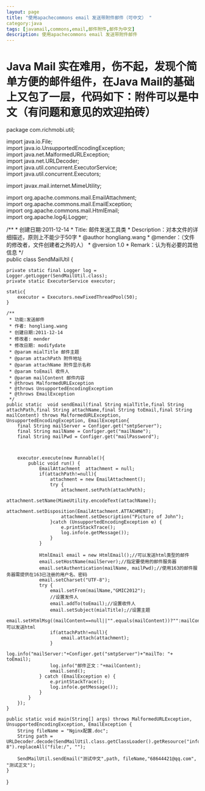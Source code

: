 ```yaml
---
layout: page
title: "使用apachecommons email 发送带附件邮件（可中文） "
category:java
tags: [javamail,commons,email,邮件附件,邮件为中文]
description: 使用apachecommons email 发送带附件邮件
---
```


# Java Mail 实在难用，伤不起，发现个简单方便的邮件组件，在Java Mail的基础上又包了一层，代码如下：附件可以是中文（有问题和意见的欢迎拍砖）


package com.richmobi.util;  
  
import java.io.File;  
import java.io.UnsupportedEncodingException;  
import java.net.MalformedURLException;  
import java.net.URLDecoder;  
import java.util.concurrent.ExecutorService;  
import java.util.concurrent.Executors;  
  
import javax.mail.internet.MimeUtility;  
  
import org.apache.commons.mail.EmailAttachment;  
import org.apache.commons.mail.EmailException;  
import org.apache.commons.mail.HtmlEmail;  
import org.apache.log4j.Logger;  
  
/** 
     * 创建日期:2011-12-14 
     * Title: 邮件发送工具类 
     * Description：对本文件的详细描述，原则上不能少于50字 
     * @author hongliang.wang 
     * @mender：（文件的修改者，文件创建者之外的人） 
     * @version 1.0 
     * Remark：认为有必要的其他信息 
 */  
public class SendMailUtil {  
      
    private static final Logger log = Logger.getLogger(SendMailUtil.class);  
    private static ExecutorService executor;  
      
    static{  
        executor = Executors.newFixedThreadPool(50);  
    }  
  
    /** 
     * 功能:发送邮件  
     * 作者: hongliang.wang 
     * 创建日期:2011-12-14 
     * 修改者: mender 
     * 修改日期: modifydate 
     * @param mialTitle 邮件主题 
     * @param attachPath 附件地址 
     * @param attachName 附件显示名称 
     * @param toEmail 收件人 
     * @param mailContent 邮件内容 
     * @throws MalformedURLException  
     * @throws UnsupportedEncodingException  
     * @throws EmailException  
     */  
    public static  void sendEmail(final String mialTitle,final String attachPath,final String attachName,final String toEmail,final String mailContent) throws MalformedURLException, UnsupportedEncodingException, EmailException{  
        final String mailServer = Configer.get("smtpServer");  
        final String mailName = Configer.get("mailName");  
        final String mailPwd = Configer.get("mailPassword");  
          
          
          
        executor.execute(new Runnable(){  
            public void run() {  
                EmailAttachment  attachment = null;  
                if(attachPath!=null){  
                    attachment = new EmailAttachment();  
                    try {  
                        attachment.setPath(attachPath);  
                        attachment.setName(MimeUtility.encodeText(attachName));  
                        attachment.setDisposition(EmailAttachment.ATTACHMENT);  
                        attachment.setDescription("Picture of John");  
                    }catch (UnsupportedEncodingException e) {  
                        e.printStackTrace();  
                        log.info(e.getMessage());  
                    }  
                }  
                  
                HtmlEmail email = new HtmlEmail();//可以发送html类型的邮件     
                email.setHostName(mailServer);//指定要使用的邮件服务器     
                email.setAuthentication(mailName, mailPwd);//使用163的邮件服务器需提供在163已注册的用户名、密码     
                email.setCharset("UTF-8");       
                try {  
                    email.setFrom(mailName,"GMIC2012");  
                    //设置发件人     
                    email.addTo(toEmail);//设置收件人     
                    email.setSubject(mialTitle);//设置主题   
                    email.setHtmlMsg((mailContent==null||"".equals(mailContent))?"":mailContent);//可以发送html  
                    if(attachPath!=null){  
                        email.attach(attachment);  
                    }  
                    log.info("mailServer:"+Configer.get("smtpServer")+"mailTo: "+ toEmail);  
                    log.info("邮件正文："+mailContent);  
                    email.send();  
                } catch (EmailException e) {  
                    e.printStackTrace();  
                    log.info(e.getMessage());  
                }  
            }  
        });  
    }  
      
    public static void main(String[] args) throws MalformedURLException, UnsupportedEncodingException, EmailException {  
        String fileName = "Nginx配置.doc";  
        String path = URLDecoder.decode(SendMailUtil.class.getClassLoader().getResource("info"+File.separator+fileName).toString(),"utf-8").replaceAll("file:/", "");  
          
        SendMailUtil.sendEmail("测试中文",path, fileName,"68644421@qq.com", "测试正文");  
    }  
}  
